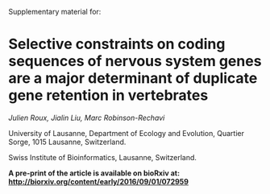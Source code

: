Supplementary material for:
# Selective constraints on coding sequences of nervous system genes are a major determinant of duplicate gene retention in vertebrates

*Julien Roux, Jialin Liu, Marc Robinson-Rechavi*

University of Lausanne, Department of Ecology and Evolution, Quartier Sorge, 1015 Lausanne, Switzerland.

Swiss Institute of Bioinformatics, Lausanne, Switzerland.


**A pre-print of the article is available on bioRxiv at: http://biorxiv.org/content/early/2016/09/01/072959**